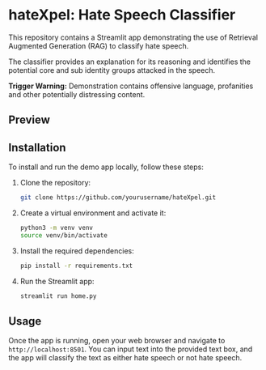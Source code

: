 # hateXpel: Hate Speech Classifier

This repository contains a Streamlit app demonstrating the use of Retrieval Augmented Generation (RAG) to classify hate speech.

The classifier provides an explanation for its reasoning and identifies the potential core and sub identity groups attacked in the speech.

**Trigger Warning:** Demonstration contains offensive language, profanities and other potentially distressing content.

## Preview


## Installation
To install and run the demo app locally, follow these steps:

1. Clone the repository:
    ```bash
    git clone https://github.com/yourusername/hateXpel.git
    ```

2. Create a virtual environment and activate it:
    ```bash
    python3 -m venv venv
    source venv/bin/activate
    ```

3. Install the required dependencies:
    ```bash
    pip install -r requirements.txt
    ```

4. Run the Streamlit app:
    ```bash
    streamlit run home.py
    ```

## Usage
Once the app is running, open your web browser and navigate to `http://localhost:8501`. You can input text into the provided text box, and the app will classify the text as either hate speech or not hate speech.
